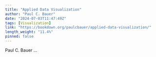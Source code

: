 ```yaml
---
title: "Applied Data Visualization"
author: "Paul C. Bauer"
date: "2024-07-03T11:47:49Z"
tags: [Visualization]
link: "https://bookdown.org/paulcbauer/applied-data-visualization/"
length_weight: "11.4%"
pinned: false
---
```


Paul C. Bauer  ...
